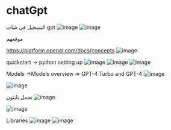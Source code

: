 # chatGpt
التسجيل في شات gpt
![image](https://github.com/user-attachments/assets/1e573132-8151-4e52-aaf5-315ddd72ae1f)
![image](https://github.com/user-attachments/assets/de1689cb-87c8-4a3d-bc42-c6f33434cf2a)

موقعهم

https://platform.openai.com/docs/concepts
![image](https://github.com/user-attachments/assets/99df4aa2-c778-4711-b289-3683283989bf)

quickstart -> python setting up
![image](https://github.com/user-attachments/assets/7dd6fe3a-e7d6-4d53-bff4-3ab43f21081d)
![image](https://github.com/user-attachments/assets/d3a35ab0-5cf9-4c5e-b8bf-57af3557e0e5)
![image](https://github.com/user-attachments/assets/433fa62e-6690-4b1e-a8bd-5f9c8142df4a)

Models ->Models overview => GPT-4 Turbo and GPT-4
![image](https://github.com/user-attachments/assets/3d9187a4-d5c6-4423-994b-17eaf33bb980)

![image](https://github.com/user-attachments/assets/a4c9e388-cd27-4359-920d-a3579916252b)

نحمل بايثون
![image](https://github.com/user-attachments/assets/32600aff-4463-4c00-a035-40fc84a19488)


![image](https://github.com/user-attachments/assets/33d5db90-66a3-4aed-a742-e03302294e80)

Libraries
![image](https://github.com/user-attachments/assets/22ba1025-bf71-4fb2-96c9-2d18f208fdb6)
![image](https://github.com/user-attachments/assets/98e54330-d763-4a0d-a798-0f63ce5dc7fe)


